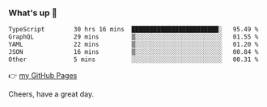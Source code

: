 ### What's up 👋

<!--START_SECTION:waka-->

```txt
TypeScript        30 hrs 16 mins  ████████████████████████░   95.49 %
GraphQL           29 mins         ▒░░░░░░░░░░░░░░░░░░░░░░░░   01.55 %
YAML              22 mins         ▒░░░░░░░░░░░░░░░░░░░░░░░░   01.20 %
JSON              16 mins         ▒░░░░░░░░░░░░░░░░░░░░░░░░   00.84 %
Other             5 mins          ░░░░░░░░░░░░░░░░░░░░░░░░░   00.31 %
```

<!--END_SECTION:waka-->

👉 [my GitHub Pages](https://ykzhukian.github.io)

Cheers, have a great day.

